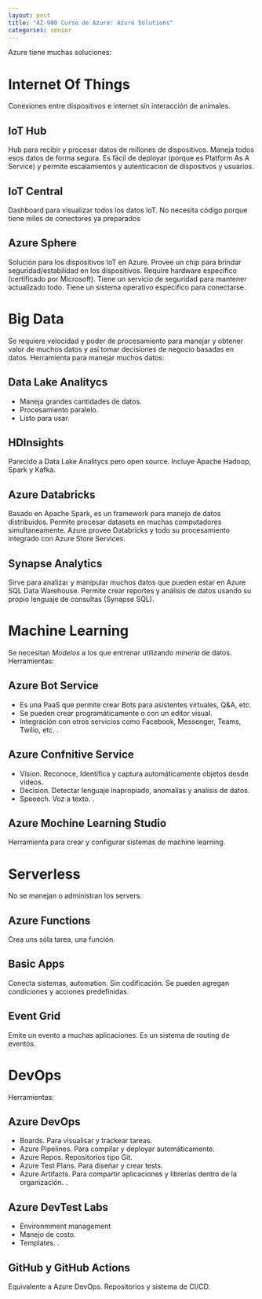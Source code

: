 ```yaml
---
layout: post
title: "AZ-900 Curso de Azure: Azure Solutions"
categories: senior
---
```


Azure tiene muchas soluciones<!--more-->:

# Internet Of Things

Conexiones entre dispositivos e internet sin interacción de animales.

## IoT Hub

Hub para recibir y procesar datos de millones de dispositivos.
Maneja todos esos datos de forma segura. Es fácil de deployar (porque es Platform As A Service) y permite escalamientos y autenticacion de dispositvos y usuarios.

## IoT Central

Dashboard para visualizar todos los datos IoT. No necesita código porque tiene miles de conectores ya preparados

## Azure Sphere

Solución para los dispositivos IoT en Azure. Provee un chip para brindar seguridad/estabilidad en los dispositivos.
Require hardware específico (certificado por Microsoft).
Tiene un servicio de seguridad para mantener actualizado todo.
Tiene un sistema operativo especifico para conectarse.

# Big Data

Se requiere velocidad y poder de procesamiento para manejar y obtener valor de muchos datos y así tomar decisiones de negocio basadas en datos.
Herramienta para manejar muchos datos:

## Data Lake Analitycs

- Maneja grandes cantidades de datos.
- Procesamiento paralelo.
- Listo para usar.

## HDInsights

Parecido a Data Lake Analitycs pero open source. Incluye Apache Hadoop, Spark y Kafka.

## Azure Databricks

Basado en Apache Spark, es un framework para manejo de datos distribuidos. Permite procesar datasets en muchas computadores simultaneamente.
Azure provee Databricks y todo su procesamiento integrado con Azure Store Services.

## Synapse Analytics

Sirve para analizar y manipular muchos datos que pueden estar en Azure SQL Data Warehouse. Permite crear reportes y análisis de datos usando su propio lenguaje de consultas (Synapse SQL).

# Machine Learning

Se necesitan _Modelos_ a los que entrenar utilizando _minería_ de datos.
Herramientas:

## Azure Bot Service

- Es una PaaS que permite crear Bots para asistentes virtuales, Q&A, etc.
- Se pueden crear programáticamente o con un editor visual.
- Integración con otros servicios como Facebook, Messenger, Teams, Twilio, etc.
  .

## Azure Confnitive Service

- Vision. Reconoce, Identifica y captura automáticamente objetos desde videos.
- Decision. Detectar lenguaje inapropiado, anomalías y analisis de datos.
- Speeech. Voz a texto.
  .

## Azure Mochine Learning Studio

Herramienta para crear y configurar sistemas de machine learning.

# Serverless

No se manejan o administran los servers.

## Azure Functions

Crea uns sóla tarea, una función.

## Basic Apps

Conecta sistemas, automation. Sin codificación. Se pueden agregan condiciones y acciones predefinidas.

## Event Grid

Emite un evento a muchas aplicaciones. Es un sistema de routing de eventos.

# DevOps

Herramientas:

## Azure DevOps

- Boards. Para visualisar y trackear tareas.
- Azure Pipelines. Para compilar y deployar automáticamente.
- Azure Repos. Repositorios tipo Git.
- Azure Test Plans. Para diseñar y crear tests.
- Azure Artifacts. Para compartir aplicaciones y librerías dentro de la organización.
  .

## Azure DevTest Labs

- Environmment management
- Manejo de costo.
- Templates.
  .

## GitHub y GitHub Actions

Equivalente a Azure DevOps.
Repositorios y sistema de CI/CD.
